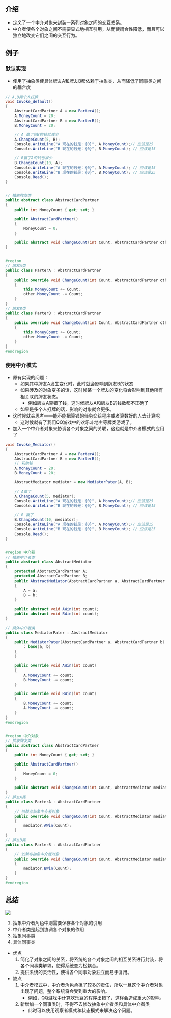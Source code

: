 ## 介绍
- 定义了一个中介对象来封装一系列对象之间的交互关系。
- 中介者使各个对象之间不需要显式地相互引用，从而使耦合性降低，而且可以独立地改变它们之间的交互行为。


## 例子

### 默认实现
- 使用了抽象类使具体牌友A和牌友B都依赖于抽象类，从而降低了同事类之间的耦合度

```cs
// A,B两个人打牌
void Invoke_default()
{
    AbstractCardPartner A = new ParterA();
    A.MoneyCount = 20;
    AbstractCardPartner B = new ParterB();
    B.MoneyCount = 20;

    // A 赢了则B的钱就减少
    A.ChangeCount(5, B);
    Console.WriteLine("A 现在的钱是：{0}", A.MoneyCount);// 应该是25
    Console.WriteLine("B 现在的钱是：{0}", B.MoneyCount); // 应该是15

    // B赢了A的钱也减少
    B.ChangeCount(10, A);
    Console.WriteLine("A 现在的钱是：{0}", A.MoneyCount); // 应该是15
    Console.WriteLine("B 现在的钱是：{0}", B.MoneyCount); // 应该是25
    Console.Read();
}


// 抽象牌友类
public abstract class AbstractCardPartner
{
    public int MoneyCount { get; set; }

    public AbstractCardPartner()
    {
        MoneyCount = 0;
    }

    public abstract void ChangeCount(int Count, AbstractCardPartner other);
}


#region
// 牌友A类
public class ParterA : AbstractCardPartner
{
    public override void ChangeCount(int Count, AbstractCardPartner other)
    {
        this.MoneyCount += Count;
        other.MoneyCount -= Count;
    }
}
// 牌友B类
public class ParterB : AbstractCardPartner
{
    public override void ChangeCount(int Count, AbstractCardPartner other)
    {
        this.MoneyCount += Count;
        other.MoneyCount -= Count;
    }
}
#endregion
```

### 使用中介模式
- 原有实现的问题：
    - 如果其中牌友A发生变化时，此时就会影响到牌友B的状态
    - 如果涉及的对象变多的话，这时候某一个牌友的变化将会影响到其他所有相关联的牌友状态。
        - 例如牌友A算错了钱，这时候牌友A和牌友B的钱数都不正确了
    - 如果是多个人打牌的话，影响的对象就会更多。
- 这时候就会思考——能不能把算钱的任务交给程序或者算数好的人去计算呢
    - 这时候就有了我们QQ游戏中的欢乐斗地主等牌类游戏了。
- 加入一个中介者对象来协调各个对象之间的关联，这也就是中介者模式的应用了

```cs
void Invoke_Mediator()
{
    AbstractCardPartner A = new ParterA();
    AbstractCardPartner B = new ParterB();
    // 初始钱
    A.MoneyCount = 20;
    B.MoneyCount = 20;

    AbstractMediator mediator = new MediatorPater(A, B);

    // A赢了
    A.ChangeCount(5, mediator);
    Console.WriteLine("A 现在的钱是：{0}", A.MoneyCount);// 应该是25
    Console.WriteLine("B 现在的钱是：{0}", B.MoneyCount); // 应该是15

    // B 赢了
    B.ChangeCount(10, mediator);
    Console.WriteLine("A 现在的钱是：{0}", A.MoneyCount);// 应该是15
    Console.WriteLine("B 现在的钱是：{0}", B.MoneyCount); // 应该是25
    Console.Read();
}


#region 中介器
// 抽象中介者类
public abstract class AbstractMediator
{
    protected AbstractCardPartner A;
    protected AbstractCardPartner B;
    public AbstractMediator(AbstractCardPartner a, AbstractCardPartner b)
    {
        A = a;
        B = b;
    }

    public abstract void AWin(int count);
    public abstract void BWin(int count);
}

// 具体中介者类
public class MediatorPater : AbstractMediator
{
    public MediatorPater(AbstractCardPartner a, AbstractCardPartner b)
        : base(a, b)
    {
    }

    public override void AWin(int count)
    {
        A.MoneyCount += count;
        B.MoneyCount -= count;
    }

    public override void BWin(int count)
    {
        B.MoneyCount += count;
        A.MoneyCount -= count;
    }
}
#endregion


#region 中介对象
// 抽象牌友类
public abstract class AbstractCardPartner
{
    public int MoneyCount { get; set; }

    public AbstractCardPartner()
    {
        MoneyCount = 0;
    }

    public abstract void ChangeCount(int Count, AbstractMediator mediator);
}
// 牌友A类
public class ParterA : AbstractCardPartner
{
    // 依赖与抽象中介者对象
    public override void ChangeCount(int Count, AbstractMediator mediator)
    {
        mediator.AWin(Count);
    }
}
// 牌友B类
public class ParterB : AbstractCardPartner
{
    // 依赖与抽象中介者对象
    public override void ChangeCount(int Count, AbstractMediator mediator)
    {
        mediator.BWin(Count);
    }
}
#endregion
```


## 总结

![](../image/Mediator.png)

1. 抽象中介者角色中则需要保存各个对象的引用
2. 中介者类是起到协调各个对象的作用
3. 抽象同事类
4. 具体同事类

- 优点
    1. 简化了对象之间的关系，将系统的各个对象之间的相互关系进行封装，将各个同事类解耦，使得系统变为松耦合。
    2. 提供系统的灵活性，使得各个同事对象独立而易于复用。
- 缺点
    1. 中介者模式中，中介者角色承担了较多的责任，所以一旦这个中介者对象出现了问题，整个系统将会受到重大的影响。
        - 例如，QQ游戏中计算欢乐豆的程序出错了，这样会造成重大的影响。
    2. 新增加一个同事类时，不得不去修改抽象中介者类和具体中介者类
        - 此时可以使用观察者模式和状态模式来解决这个问题。
